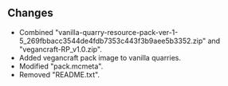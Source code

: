 ## Changes

- Combined "vanilla-quarry-resource-pack-ver-1-5_269fbbacc3544de4fdb7353c443f3b9aee5b3352.zip" and "vegancraft-RP_v1.0.zip".
- Added vegancraft pack image to vanilla quarries.
- Modified "pack.mcmeta".
- Removed "README.txt".
